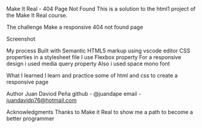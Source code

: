 Make It Real - 404 Page Not Found
This is a solution to the html1 project of the Make It Real course.


The challenge
Make a responsive 404 not found page


Screenshot



My process
Built with
Semantic HTML5 markup using vscode editor
CSS properties in a stylesheet file
I use Flexbox property
For a responsive design i used media query property
Also i used space mono font


What I learned
I learn and practice some of html and css to create a responsive page

Author
Juan Daviod Peña
github - @juandape
email - juandavidp76@hotmail.com

Acknowledgments
Thanks to Make it Real to show me a path to become a better programmer